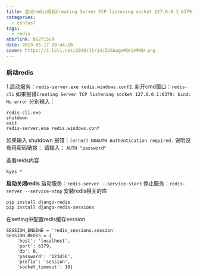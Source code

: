 ```yaml
---
title: 启动redis报错Creating Server TCP listening socket 127.0.0.1_6379_ bind_ No error
categories:
  - centos7
tags:
  - redis
abbrlink: b62f15c9
date: 2019-05-17 20:44:10
cover: https://i.loli.net/2020/11/14/ZoSAageMQrLWPKU.png
---
```


### 启动redis
1.启动服务：`redis-server.exe redis.windows.conf2`.
新开cmd窗口：`redis-cli`
如果报错`Creating Server TCP listening socket 127.0.0.1:6379: bind: No error`
分别输入：

    redis-cli.exe
    shutdown  
    exit
    redis-server.exe redis.windows.conf
<!--more-->
如果输入 shutdown 报错：`(error) NOAUTH Authentication required.`
说明没有用密码链接：
    请输入： `AUTH "password"` 
    
查看reids内容

    kyes *

**启动关闭redis**
启动服务：`redis-server --service-start`
停止服务：`redis-server --service-stop`
安装redis相关的库

    pip install django-redis
    pip install django-redis-sessions

在setting中配置redis缓存session

    SESSION_ENGINE = 'redis_sessions.session'
    SESSION_REDIS = {
        'host': 'localhost',
        'port': 6379,
        'db': 0,
        'password': '123456',
        'prefix': 'session',
        'socket_timeout': 10}

